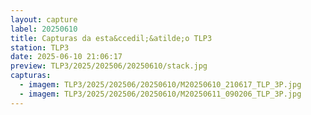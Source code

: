 ```yaml
---
layout: capture
label: 20250610
title: Capturas da esta&ccedil;&atilde;o TLP3
station: TLP3
date: 2025-06-10 21:06:17
preview: TLP3/2025/202506/20250610/stack.jpg
capturas:
  - imagem: TLP3/2025/202506/20250610/M20250610_210617_TLP_3P.jpg
  - imagem: TLP3/2025/202506/20250610/M20250611_090206_TLP_3P.jpg
---
```

